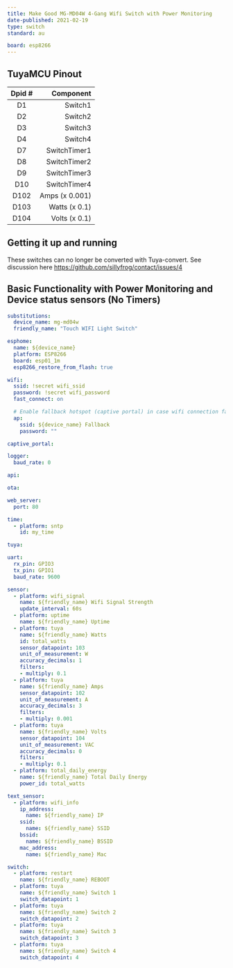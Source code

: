```yaml
---
title: Make Good MG-MD04W 4-Gang Wifi Switch with Power Monitoring
date-published: 2021-02-19
type: switch
standard: au

board: esp8266
---
```


## TuyaMCU Pinout

| Dpid # | Component |
|:------:|----------:|
| D1 | Switch1 |
| D2 | Switch2 |
| D3 | Switch3 |
| D4 | Switch4 |
| D7 | SwitchTimer1 |
| D8 | SwitchTimer2 |
| D9 | SwitchTimer3 |
| D10 | SwitchTimer4 |
| D102 | Amps (x 0.001) |
| D103 | Watts (x 0.1) |
| D104 | Volts (x 0.1) |

## Getting it up and running

These switches can no longer be converted with Tuya-convert. See discussion here https://github.com/sillyfrog/contact/issues/4

## Basic Functionality with Power Monitoring and Device status sensors (No Timers)

```yaml
substitutions:
  device_name: mg-md04w
  friendly_name: "Touch WIFI Light Switch"

esphome:
  name: ${device_name}
  platform: ESP8266
  board: esp01_1m
  esp8266_restore_from_flash: true

wifi:
  ssid: !secret wifi_ssid
  password: !secret wifi_password
  fast_connect: on

  # Enable fallback hotspot (captive portal) in case wifi connection fails
  ap:
    ssid: ${device_name} Fallback
    password: ""

captive_portal:

logger:
  baud_rate: 0

api:

ota:

web_server:
  port: 80

time:
  - platform: sntp
    id: my_time

tuya:

uart:
  rx_pin: GPIO3
  tx_pin: GPIO1
  baud_rate: 9600

sensor:
  - platform: wifi_signal
    name: ${friendly_name} Wifi Signal Strength
    update_interval: 60s
  - platform: uptime
    name: ${friendly_name} Uptime
  - platform: tuya
    name: ${friendly_name} Watts
    id: total_watts
    sensor_datapoint: 103
    unit_of_measurement: W
    accuracy_decimals: 1
    filters:
    - multiply: 0.1
  - platform: tuya
    name: ${friendly_name} Amps
    sensor_datapoint: 102
    unit_of_measurement: A
    accuracy_decimals: 3
    filters:
    - multiply: 0.001
  - platform: tuya
    name: ${friendly_name} Volts
    sensor_datapoint: 104
    unit_of_measurement: VAC
    accuracy_decimals: 0
    filters:
    - multiply: 0.1
  - platform: total_daily_energy
    name: ${friendly_name} Total Daily Energy
    power_id: total_watts

text_sensor:
  - platform: wifi_info
    ip_address:
      name: ${friendly_name} IP
    ssid:
      name: ${friendly_name} SSID
    bssid:
      name: ${friendly_name} BSSID
    mac_address:
      name: ${friendly_name} Mac

switch:
  - platform: restart
    name: ${friendly_name} REBOOT
  - platform: tuya
    name: ${friendly_name} Switch 1
    switch_datapoint: 1
  - platform: tuya
    name: ${friendly_name} Switch 2
    switch_datapoint: 2
  - platform: tuya
    name: ${friendly_name} Switch 3
    switch_datapoint: 3
  - platform: tuya
    name: ${friendly_name} Switch 4
    switch_datapoint: 4

```
